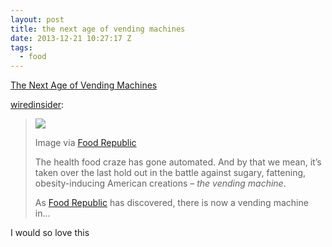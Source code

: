 ```yaml
---
layout: post
title: the next age of vending machines
date: 2013-12-21 10:27:17 Z
tags:
  - food
---
```

[The Next Age of Vending Machines](http://wiredinsider.tumblr.com/post/70588006841/the-next-age-of-vending-machines)

[wiredinsider](http://wiredinsider.tumblr.com/post/70588006841/the-next-age-of-vending-machines):

> ![](https://66.media.tumblr.com/bec931fbbb02bb5bf4ff0b1beee7f1d4/tumblr_inline_pk54dtslcj1snpcgy_540.jpg)
> 
> Image via [Food Republic](http://www.foodrepublic.com/2013/12/19/check-out-healthy-eats-vending-machine-made-reclai)
> 
> The health food craze has gone automated. And by that we mean, it’s taken over the last hold out in the battle against sugary, fattening, obesity-inducing American creations – _the vending machine_.
> 
> As [Food Republic](http://www.foodrepublic.com/2013/12/19/check-out-healthy-eats-vending-machine-made-reclai) has discovered, there is now a vending machine in…

I would so love this

